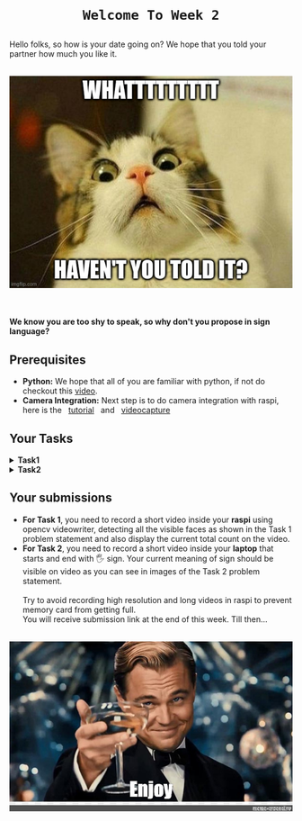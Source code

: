 <h1 align="center"> 
    
    Welcome To Week 2
</h1>
Hello folks, so how is your date going on? We hope that you told your partner how much you like it. 
<br><br>
<p align="center"><img src="media/meme.jpg" alt=""/></p>
<br><br>
<b>We know you are too shy to speak, so why don't you propose in sign language?</b>

## Prerequisites
- **Python:** We hope that all of you are familiar with python, if not do checkout this <a href="https://www.youtube.com/watch?v=rfscVS0vtbw">video</a>.
- **Camera Integration:** Next step is to do camera integration with raspi, here is the &nbsp; <a href="https://www.youtube.com/watch?v=VzYGDq0D1mw">tutorial</a> &nbsp; and &nbsp; <a href="https://pyimagesearch.com/2015/03/30/accessing-the-raspberry-pi-camera-with-opencv-and-python/">videocapture</a>

## Your Tasks
<details>
  <summary><b>Task1</b></summary>
  <p>
    <br>
    First part of a proposal is to make a good eye contact with your date. So, this task is to create a face detector for your raspi which counts the number of faces. This code will run entirely on the <b>raspi.</b>  <b>(Hint: use Dlib)</b> 
    <br>
    <p align="center"><img src="media/counter.jpg" alt="" ></p>
    <br>
    <b>NOTE: You don't have to recognise the face, just detect all, count them and display the count on the video.</b>
  </p>
 </details>
<details>
  <summary><b>Task2</b></summary>
    <p>
    <br>
Now, for the main part of proposal, all you need to do is to take input from the camera module by showing it hand signs and broadcast on your pi's ip server using Python Flask.
The code for the same is given <a href="host.zip">here</a>. But it is for general OpenCV, you may need to modify its <b>video capture</b> part.
<br><br>
        Write a python code on your <b>laptop</b> to access this image from the url and decode your message. 
<br><br>
Show three different hand signs and map them to words <b>I</b>, <b>LIKE</b> and <b>YOU</b> , ofcourse in this given order. <br>
Your message will begin with completely stretched hand position (:raised_hand_with_fingers_splayed: sign) and end with it only. <b>(Hint: use mediapipe)</b> 

<p>
  <img src="media/1.png" alt="" width="45%"/>
  <img src="media/2.png" alt="" width="45%"/>
</p>

All signs between them will be your message and again its obvious that you cannot use this sign for other purposes.
<br><br>
  </p>
 </details>

## Your submissions
- **For Task 1**, you need to record a short video inside your **raspi** using opencv videowriter, detecting all the visible faces as shown in the Task 1 problem statement and also display the current total count on the video.
- **For Task 2**, you need to record a short video inside your **laptop** that starts and end with :raised_hand_with_fingers_splayed: sign. Your current meaning of sign should be visible on video as you can see in images of the Task 2 problem statement.
<br> <br>
Try to avoid recording high resolution and long videos in raspi to prevent memory card from getting full. <br>
You will receive submission link at the end of this week. Till then...
<br> <br>
<img src="media/enjoy.jpg" alt=""/>

